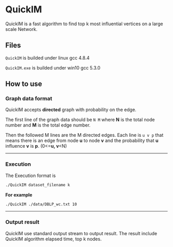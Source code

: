 # QuickIM

QuickIM is a fast algorithm to find top k most influential vertices on a large scale Network.

## Files

`QuickIM` is builded under linux gcc 4.8.4

`QuickIM.exe` is builded under win10 gcc 5.3.0

## How to use

### Graph data format

QuickIM accepts **directed** graph with probability on the edge.

The first line of the graph data should be `N M` where **N** is the total node number and **M** is the total edge number.

Then the followed M lines are the M directed edges. Each line is `u v p` that means there is an edge from node **u** to node **v** and the probability that **u** influence **v** is **p**. (0<=**u, v**<N)

---
### Execution

The Execution format is
```bash
./QuickIM dataset_filename k
```

**For example**
```bash
./QuickIM ./data/DBLP_wc.txt 10
```
---
### Output result

QuickIM use standard output stream to output result. The result include QuickIM algorithm elapsed time, top k nodes.
